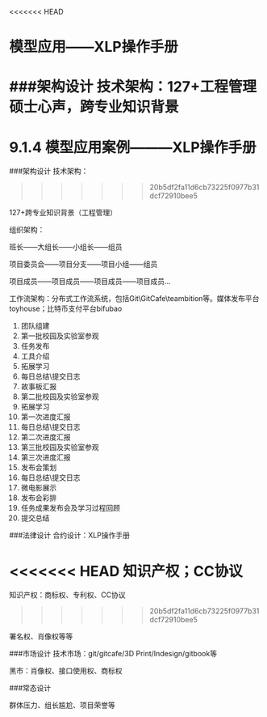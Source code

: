<<<<<<< HEAD
# 模型应用——XLP操作手册
###架构设计
技术架构：127+工程管理硕士心声，跨专业知识背景
=======
# 9.1.4 模型应用案例———XLP操作手册
###架构设计
技术架构：
>>>>>>> 20b5df2fa11d6cb73225f0977b31dcf72910bee5

127+跨专业知识背景（工程管理）

组织架构：

班长——大组长——小组长——组员

项目委员会——项目分支——项目小组——组员

项目成员——项目成员——项目成员——项目成员...

工作流架构：分布式工作流系统，包括Git\GitCafe\teambition等。媒体发布平台toyhouse；比特币支付平台bifubao

1. 团队组建
1. 第一批校园及实验室参观
3. 任务发布
4. 工具介绍
5. 拓展学习
6. 每日总结\提交日志
7. 故事板汇报
8. 第二批校园及实验室参观
9. 拓展学习
10. 第一次进度汇报
11. 每日总结\提交日志
12. 第二次进度汇报
13. 第三批校园及实验室参观
14. 第三次进度汇报
15. 发布会策划
16. 每日总结\提交日志
17. 微电影展示
18. 发布会彩排
19. 任务成果发布会及学习过程回顾
20. 提交总结



###法律设计
合约设计：XLP操作手册

<<<<<<< HEAD
知识产权；CC协议
=======
知识产权：商标权、专利权、CC协议
>>>>>>> 20b5df2fa11d6cb73225f0977b31dcf72910bee5

署名权、肖像权等等

###市场设计
技术市场：git/gitcafe/3D Print/Indesign/gitbook等

黑市：肖像权、接口使用权、商标权


###常态设计

群体压力、组长尴尬、项目荣誉等



